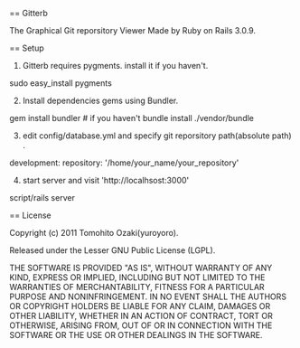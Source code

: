 == Gitterb

The Graphical Git reporsitory Viewer Made by Ruby on Rails 3.0.9.

== Setup

1. Gitterb requires pygments. install it if you haven't.

  sudo easy_install pygments

2. Install dependencies gems using Bundler.

  gem install bundler # if you haven't
  bundle install ./vendor/bundle

3. edit config/database.yml and specify git reporsitory path(absolute path) .

  development:
    repository: '/home/your_name/your_repository'

4. start server and visit 'http://localhsost:3000'

  script/rails server


== License

Copyright (c) 2011 Tomohito Ozaki(yuroyoro).

Released under the Lesser GNU Public License (LGPL).

THE SOFTWARE IS PROVIDED "AS IS", WITHOUT WARRANTY OF ANY KIND,
EXPRESS OR IMPLIED, INCLUDING BUT NOT LIMITED TO THE WARRANTIES OF
MERCHANTABILITY, FITNESS FOR A PARTICULAR PURPOSE AND
NONINFRINGEMENT. IN NO EVENT SHALL THE AUTHORS OR COPYRIGHT HOLDERS BE
LIABLE FOR ANY CLAIM, DAMAGES OR OTHER LIABILITY, WHETHER IN AN ACTION
OF CONTRACT, TORT OR OTHERWISE, ARISING FROM, OUT OF OR IN CONNECTION
WITH THE SOFTWARE OR THE USE OR OTHER DEALINGS IN THE SOFTWARE.

